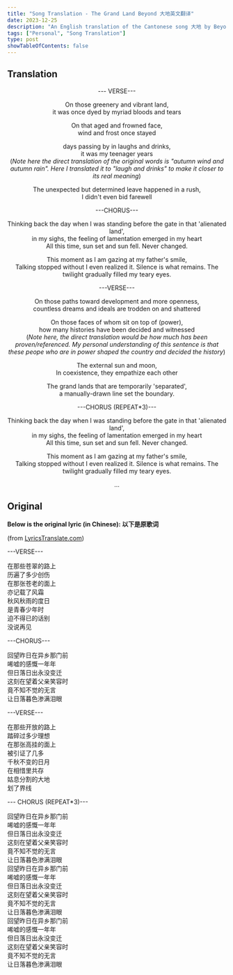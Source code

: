 ```yaml
---
title: "Song Translation - The Grand Land Beyond 大地英文翻译"
date: 2023-12-25
description: "An English translation of the Cantonese song 大地 by Beyond. This song, which talks about history, nostalgia, and with personal emotions, is what made the band rose to the fame in the late 90s. For Beyond lovers, this song always holds a special place."
tags: ["Personal", "Song Translation"] 
type: post
showTableOfContents: false
---
```


## Translation
<div align="center">

<!--To move to a new line, tab two spaces and press enter-->

--- VERSE---

On those greenery and vibrant land,  
it was once dyed by myriad bloods and tears

On that aged and frowned face,  
wind and frost once stayed

days passing by in laughs and drinks,  
it was my teenager years  
(*Note here the direct translation of the original words is "autumn wind and autumn rain". Here I translated it to "laugh and drinks" to make it closer to its real meaning*)

The unexpected but determined leave happened in a rush,  
I didn't even bid farewell

---CHORUS---

Thinking back the day when I was standing before the gate in that 'alienated land',  
in my sighs, the feeling of lamentation emerged in my heart   
All this time, sun set and sun fell. Never changed.

This moment as I am gazing at my father's smile,  
Talking stopped without I even realized it. Silence is what remains.
The twilight gradually filled my teary eyes.  

---VERSE---

On those paths toward development and more openness,  
countless dreams and ideals are trodden on and shattered

On those faces of whom sit on top of (power),  
how many histories have been decided and witnessed  
(*Note here, the direct translation would be how much has been proven/referenced. My personal understanding of this sentence is that these peope who are in power shaped the country and decided the history*)

The external sun and moon,   
In coexistence, they empathize each other 

The grand lands that are temporarily 'separated',  
a manually-drawn line set the boundary.

---CHORUS (REPEAT*3)---

Thinking back the day when I was standing before the gate in that 'alienated land',  
in my sighs, the feeling of lamentation emerged in my heart   
All this time, sun set and sun fell. Never changed.

This moment as I am gazing at my father's smile,  
Talking stopped without I even realized it. Silence is what remains.
The twilight gradually filled my teary eyes.  

...


</div>


## Original
**Below is the original lyric (in Chinese): 以下是原歌词**

(from [LyricsTranslate.com](https://lyricstranslate.com/zh-hans/da-di-land.html))

---VERSE---

在那些苍翠的路上  
历遍了多少创伤  
在那张苍老的面上  
亦记载了风霜  
秋风秋雨的度日  
是青春少年时  
迫不得已的话别  
没说再见  

---CHORUS---

回望昨日在异乡那门前  
唏嘘的感慨一年年  
但日落日出永没变迁  
这刻在望着父亲笑容时  
竟不知不觉的无言  
让日落暮色渗满泪眼  

---VERSE---

在那些开放的路上  
踏碎过多少理想  
在那张高挂的面上  
被引证了几多  
千秋不变的日月  
在相惜里共存  
姑息分割的大地  
划了界线  

--- CHORUS (REPEAT*3)---

回望昨日在异乡那门前  
唏嘘的感慨一年年  
但日落日出永没变迁  
这刻在望着父亲笑容时  
竟不知不觉的无言  
让日落暮色渗满泪眼  
回望昨日在异乡那门前  
唏嘘的感慨一年年  
但日落日出永没变迁  
这刻在望着父亲笑容时  
竟不知不觉的无言  
让日落暮色渗满泪眼  
回望昨日在异乡那门前  
唏嘘的感慨一年年  
但日落日出永没变迁  
这刻在望着父亲笑容时  
竟不知不觉的无言  
让日落暮色渗满泪眼  
